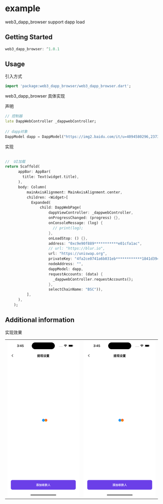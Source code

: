 # example

web3_dapp_browser support dapp load

## Getting Started

```dart
web3_dapp_browser: ^1.0.1
```

## Usage

引入方式

```dart
import 'package:web3_dapp_browser/web3_dapp_browser.dart';
```


web3_dapp_browser 具体实现


声明

```dart
// 控制器
late DappWebController _dappwebController;

// dapp对象
DappModel dapp = DappModel("https://img2.baidu.com/it/u=4094580296,2373583296&fm=253&fmt=auto&app=138&f=JPEG?w=500&h=500", "BSC");


```


实现

```dart

//  UI加载
return Scaffold(
      appBar: AppBar(
        title: Text(widget.title),
      ),
      body: Column(
          mainAxisAlignment: MainAxisAlignment.center,
          children: <Widget>[
            Expanded(
                child: DappWebPage(
                    dappViewController: _dappwebController,
                    onProgressChanged: (progress) {},
                    onConsoleMessage: (log) {
                      // print(log);
                    },
                    onLoadStop: () {},
                    address: "0xc9e90f889***********e01cfa1ac",
                    // url: "https://blur.io",
                    url: "https://uniswap.org",
                    privateKey: "4fa2ce0741a6b031eb************1841d39481",
                    nodeAddress: "",
                    dappModel: dapp,
                    requestAccounts: (data) {
                      _dappwebController.requestAccounts();
                    },
                    selectChainName: "BSC")),
          ],
      ),
    );

```



## Additional information

实现效果


<table>
<tr>
<td valign="center"><img src="https://github.com/JamesBondMine/lj_loadding_empty/blob/main/lib/assets/images/load.png?raw=true"> 
</td>
<td valign="center"><img src="https://github.com/JamesBondMine/lj_loadding_empty/blob/main/lib/assets/images/load.png?raw=true"> 
</td>
</tr>
</table>